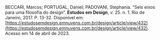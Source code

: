 BECCARI, Marcos; PORTUGAL, Daniel; PADOVANI, Stephania. “Seis eixos para uma filosofia do design”. **Estudos em Design**, v. 25. n. 1. Rio de Janeiro, 2017. P. 13-32. Disponível em: [https://estudosemdesign.emnuvens.com.br/design/article/view/432](https://estudosemdesign.emnuvens.com.br/design/article/view/432). Acesso em 14 de abril de 2023.
